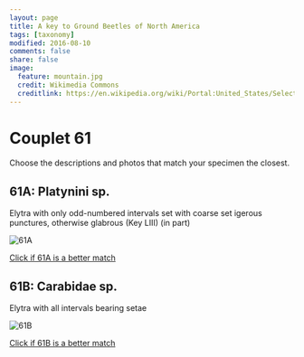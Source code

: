 ```yaml
---
layout: page
title: A key to Ground Beetles of North America
tags: [taxonomy]
modified: 2016-08-10
comments: false
share: false
image:
  feature: mountain.jpg
  credit: Wikimedia Commons
  creditlink: https://en.wikipedia.org/wiki/Portal:United_States/Selected_panorama#/media/File:Mount_Ellinor,_Mount_Washington_Panorama.jpg
---
```


# Couplet 61


Choose the descriptions and photos that match your specimen the closest. 

## 61A: Platynini sp. 

Elytra with only odd-numbered intervals set with coarse set igerous punctures, otherwise glabrous (Key LIII) (in part)

![61A](//klevan.github.io/images/keyfigs/Key1_61_61A.png)

[Click if 61A is a better match](https://en.wikipedia.org/wiki/Platynini)


## 61B: Carabidae sp. 

Elytra with all intervals bearing setae

![61B](//klevan.github.io/images/keyfigs/Key1_61_61B.png)

[Click if 61B is a better match](//klevan.github.io/dynamicTaxonomy/Key1_62)


